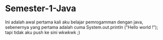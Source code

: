 # Semester-1-Java
 Ini adalah awal pertama kali aku belajar pemrogamman dengan java, sebenernya yang pertama adalah cuma System.out.println
 ("Hello world !");
 tapi tidak aku push ke sini wkwkwk ;)

 
